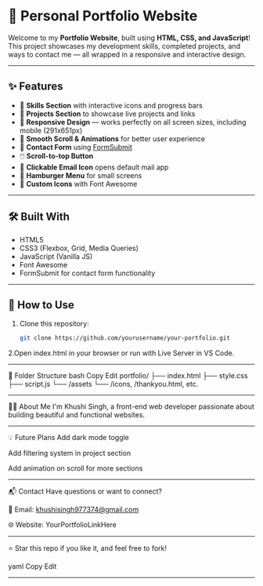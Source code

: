 # 💼 Personal Portfolio Website

Welcome to my **Portfolio Website**, built using **HTML, CSS, and JavaScript**!  
This project showcases my development skills, completed projects, and ways to contact me — all wrapped in a responsive and interactive design.

---

## ✨ Features

- 🧠 **Skills Section** with interactive icons and progress bars  
- 📂 **Projects Section** to showcase live projects and links  
- 📱 **Responsive Design** — works perfectly on all screen sizes, including mobile (291x651px)  
- 🔄 **Smooth Scroll & Animations** for better user experience  
- 📧 **Contact Form** using [FormSubmit](https://formsubmit.co)  
- 🖱️ **Scroll-to-top Button**  
- 💌 **Clickable Email Icon** opens default mail app  
- 🍔 **Hamburger Menu** for small screens  
- 🎨 **Custom Icons** with Font Awesome

---

## 🛠️ Built With

- HTML5  
- CSS3 (Flexbox, Grid, Media Queries)  
- JavaScript (Vanilla JS)  
- Font Awesome  
- FormSubmit for contact form functionality

---

## 🧭 How to Use

1. Clone this repository:
   ```bash
   git clone https://github.com/yourusername/your-portfolio.git
2.Open index.html in your browser or run with Live Server in VS Code.

---


📁 Folder Structure
bash
Copy
Edit
portfolio/
├── index.html
├── style.css
├── script.js
└── /assets
    └── /icons, /thankyou.html, etc.

---

🙋‍♀️ About Me
I'm Khushi Singh, a front-end web developer passionate about building beautiful and functional websites.

---

💡 Future Plans
Add dark mode toggle

Add filtering system in project section

Add animation on scroll for more sections

---


📬 Contact
Have questions or want to connect?

📧 Email: khushisingh977374@gmail.com

🌐 Website: YourPortfolioLinkHere

---

⭐ Star this repo if you like it, and feel free to fork!

yaml
Copy
Edit

---
